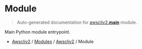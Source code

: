 # Module

> Auto-generated documentation for [awscliv2.__main__](blob/main/awscliv2/__main__.py) module.

Main Python module entrypoint.

- [Awscliv2](../README.md#aws-cli-v2-for-python-) / [Modules](../MODULES.md#awscliv2-modules) / [Awscliv2](index.md#awscliv2) / Module
